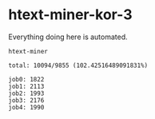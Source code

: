 # htext-miner-kor-3

Everything doing here is automated.

```
htext-miner

total: 10094/9855 (102.42516489091831%)

job0: 1822
job1: 2113
job2: 1993
job3: 2176
job4: 1990
```
